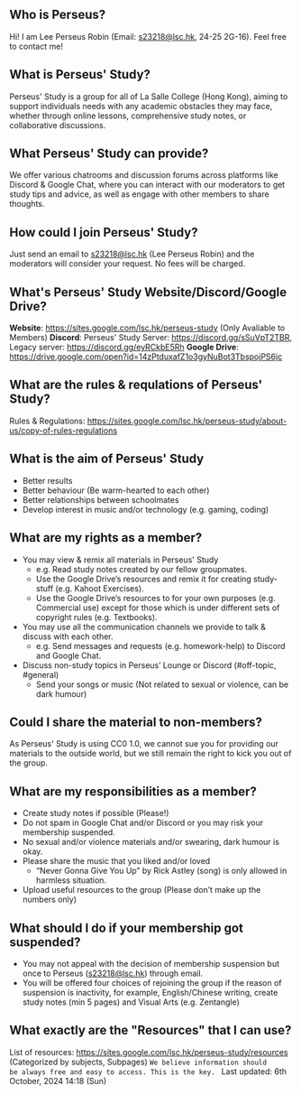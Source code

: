 ## Who is Perseus?
Hi! I am Lee Perseus Robin (Email: s23218@lsc.hk, 24-25 2G-16). Feel free to contact me!
## What is Perseus' Study?
Perseus' Study is a group for all of La Salle College (Hong Kong), aiming to support individuals needs with any academic obstacles they may face, whether through online lessons, comprehensive study notes, or collaborative discussions.
## What Perseus' Study can provide?
We offer various chatrooms and discussion forums across platforms like Discord & Google Chat, where you can interact with our moderators to get study tips and advice, as well as engage with other members to share thoughts. 
## How could I join Perseus' Study?
Just send an email to s23218@lsc.hk (Lee Perseus Robin) and the moderators will consider your request. No fees will be charged.
## What's Perseus' Study Website/Discord/Google Drive?
__Website__: https://sites.google.com/lsc.hk/perseus-study (Only Avaliable to Members)
__Discord__: Perseus' Study Server: https://discord.gg/sSuVpT2TBR, Legacy server: https://discord.gg/eyRCkbE5Rh
__Google Drive__: https://drive.google.com/open?id=14zPtduxafZ1o3gyNuBot3TbspojPS6jc
## What are the rules & requlations of Perseus' Study?
Rules & Regulations: https://sites.google.com/lsc.hk/perseus-study/about-us/copy-of-rules-regulations
## What is the aim of Perseus' Study
- Better results
- Better behaviour (Be warm-hearted to each other)
- Better relationships between schoolmates
- Develop interest in music and/or technology (e.g. gaming, coding)
## What are my rights as a member?
- You may view & remix all materials in Perseus' Study
    - e.g. Read study notes created by our fellow groupmates.
    - Use the Google Drive’s resources and remix it for creating study-stuff (e.g. Kahoot Exercises).
    - Use the Google Drive’s resources to for your own purposes (e.g. Commercial use) except for those which is under different sets of copyright rules (e.g. Textbooks).
- You may use all the communication channels we provide to talk & discuss with each other.
    - e.g. Send messages and requests (e.g. homework-help) to Discord and Google Chat.
- Discuss non-study topics in Perseus’ Lounge or Discord (#off-topic, #general)
    - Send your songs or music (Not related to sexual or violence, can be dark humour)
## Could I share the material to non-members?
As Perseus' Study is using CC0 1.0, we cannot sue you for providing our materials to the outside world, but we still remain the right to kick you out of the group.
## What are my responsibilities as a member?
- Create study notes if possible (Please!)
- Do not spam in Google Chat and/or Discord or you may risk your membership suspended.
- No sexual and/or violence materials and/or swearing, dark humour is okay.
- Please share the music that you liked and/or loved
    - “Never Gonna Give You Up” by Rick Astley (song) is only allowed in harmless situation.
- Upload useful resources to the group (Please don’t make up the numbers only)
## What should I do if your membership got suspended?
- You may not appeal with the decision of membership suspension but once to Perseus (s23218@lsc.hk) through email.
- You will be offered four choices of rejoining the group if the reason of suspension is inactivity, for example, English/Chinese writing, create study notes (min 5 pages) and Visual Arts (e.g. Zentangle)
## What exactly are the "Resources" that I can use?
List of resources: https://sites.google.com/lsc.hk/perseus-study/resources (Categorized by subjects, Subpages)
<code>We believe information should be always free and easy to access. This is the key. </code>
Last updated: 6th October, 2024 14:18 (Sun)
<!-- ##{"script":"<script src='https://blog.meekdai.com/Gmeek/plugins/articletoc.js'></script>"}## -->
